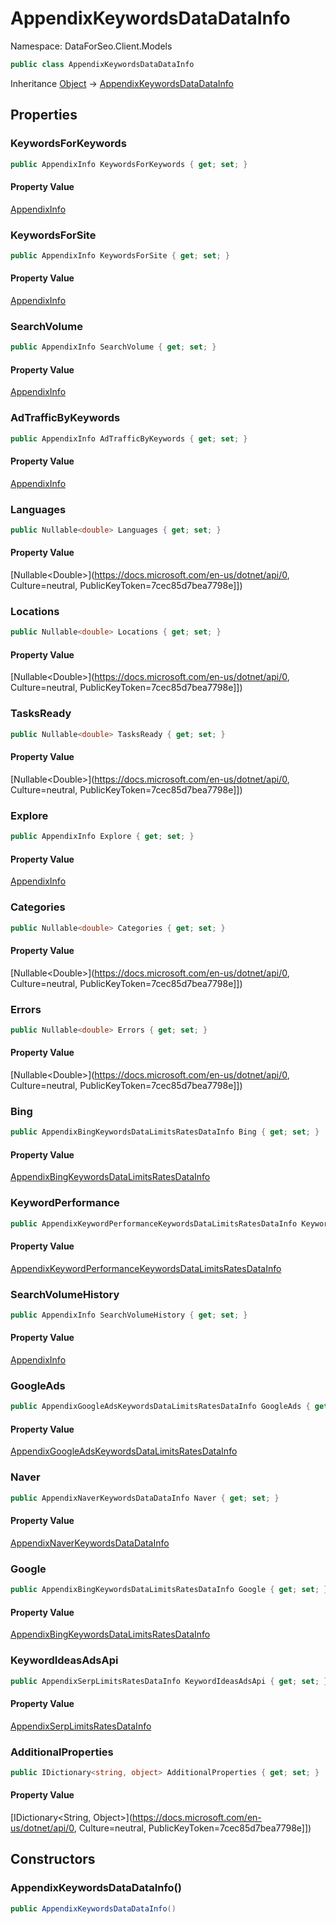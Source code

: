 # AppendixKeywordsDataDataInfo

Namespace: DataForSeo.Client.Models

```csharp
public class AppendixKeywordsDataDataInfo
```

Inheritance [Object](https://docs.microsoft.com/en-us/dotnet/api/Object) → [AppendixKeywordsDataDataInfo](./AppendixKeywordsDataDataInfo.md)

## Properties

### **KeywordsForKeywords**

```csharp
public AppendixInfo KeywordsForKeywords { get; set; }
```

#### Property Value

[AppendixInfo](./AppendixInfo.md)<br>

### **KeywordsForSite**

```csharp
public AppendixInfo KeywordsForSite { get; set; }
```

#### Property Value

[AppendixInfo](./AppendixInfo.md)<br>

### **SearchVolume**

```csharp
public AppendixInfo SearchVolume { get; set; }
```

#### Property Value

[AppendixInfo](./AppendixInfo.md)<br>

### **AdTrafficByKeywords**

```csharp
public AppendixInfo AdTrafficByKeywords { get; set; }
```

#### Property Value

[AppendixInfo](./AppendixInfo.md)<br>

### **Languages**

```csharp
public Nullable<double> Languages { get; set; }
```

#### Property Value

[Nullable&lt;Double&gt;](https://docs.microsoft.com/en-us/dotnet/api/0, Culture=neutral, PublicKeyToken=7cec85d7bea7798e]])<br>

### **Locations**

```csharp
public Nullable<double> Locations { get; set; }
```

#### Property Value

[Nullable&lt;Double&gt;](https://docs.microsoft.com/en-us/dotnet/api/0, Culture=neutral, PublicKeyToken=7cec85d7bea7798e]])<br>

### **TasksReady**

```csharp
public Nullable<double> TasksReady { get; set; }
```

#### Property Value

[Nullable&lt;Double&gt;](https://docs.microsoft.com/en-us/dotnet/api/0, Culture=neutral, PublicKeyToken=7cec85d7bea7798e]])<br>

### **Explore**

```csharp
public AppendixInfo Explore { get; set; }
```

#### Property Value

[AppendixInfo](./AppendixInfo.md)<br>

### **Categories**

```csharp
public Nullable<double> Categories { get; set; }
```

#### Property Value

[Nullable&lt;Double&gt;](https://docs.microsoft.com/en-us/dotnet/api/0, Culture=neutral, PublicKeyToken=7cec85d7bea7798e]])<br>

### **Errors**

```csharp
public Nullable<double> Errors { get; set; }
```

#### Property Value

[Nullable&lt;Double&gt;](https://docs.microsoft.com/en-us/dotnet/api/0, Culture=neutral, PublicKeyToken=7cec85d7bea7798e]])<br>

### **Bing**

```csharp
public AppendixBingKeywordsDataLimitsRatesDataInfo Bing { get; set; }
```

#### Property Value

[AppendixBingKeywordsDataLimitsRatesDataInfo](./AppendixBingKeywordsDataLimitsRatesDataInfo.md)<br>

### **KeywordPerformance**

```csharp
public AppendixKeywordPerformanceKeywordsDataLimitsRatesDataInfo KeywordPerformance { get; set; }
```

#### Property Value

[AppendixKeywordPerformanceKeywordsDataLimitsRatesDataInfo](./AppendixKeywordPerformanceKeywordsDataLimitsRatesDataInfo.md)<br>

### **SearchVolumeHistory**

```csharp
public AppendixInfo SearchVolumeHistory { get; set; }
```

#### Property Value

[AppendixInfo](./AppendixInfo.md)<br>

### **GoogleAds**

```csharp
public AppendixGoogleAdsKeywordsDataLimitsRatesDataInfo GoogleAds { get; set; }
```

#### Property Value

[AppendixGoogleAdsKeywordsDataLimitsRatesDataInfo](./AppendixGoogleAdsKeywordsDataLimitsRatesDataInfo.md)<br>

### **Naver**

```csharp
public AppendixNaverKeywordsDataDataInfo Naver { get; set; }
```

#### Property Value

[AppendixNaverKeywordsDataDataInfo](./AppendixNaverKeywordsDataDataInfo.md)<br>

### **Google**

```csharp
public AppendixBingKeywordsDataLimitsRatesDataInfo Google { get; set; }
```

#### Property Value

[AppendixBingKeywordsDataLimitsRatesDataInfo](./AppendixBingKeywordsDataLimitsRatesDataInfo.md)<br>

### **KeywordIdeasAdsApi**

```csharp
public AppendixSerpLimitsRatesDataInfo KeywordIdeasAdsApi { get; set; }
```

#### Property Value

[AppendixSerpLimitsRatesDataInfo](./AppendixSerpLimitsRatesDataInfo.md)<br>

### **AdditionalProperties**

```csharp
public IDictionary<string, object> AdditionalProperties { get; set; }
```

#### Property Value

[IDictionary&lt;String, Object&gt;](https://docs.microsoft.com/en-us/dotnet/api/0, Culture=neutral, PublicKeyToken=7cec85d7bea7798e]])<br>

## Constructors

### **AppendixKeywordsDataDataInfo()**

```csharp
public AppendixKeywordsDataDataInfo()
```
